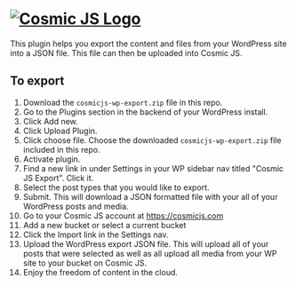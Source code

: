 [![Cosmic JS Logo](https://cosmicjs.com/images/marketing/logo-w-brand.jpg)](https://cosmicjs.com/)
===
This plugin helps you export the content and files from your WordPress site into a JSON file.  This file can then be uploaded into Cosmic JS.
## To export
1. Download the ```cosmicjs-wp-export.zip``` file in this repo.
2. Go to the Plugins section in the backend of your WordPress install. 
3. Click Add new.
4. Click Upload Plugin.
5. Click choose file.  Choose the downloaded ```cosmicjs-wp-export.zip``` file included in this repo.
6. Activate plugin.
7. Find a new link in under Settings in your WP sidebar nav titled "Cosmic JS Export".  Click it.
8. Select the post types that you would like to export.
9. Submit.  This will download a JSON formatted file with your all of your WordPress posts and media.
10. Go to your Cosmic JS account at https://cosmicjs.com
11. Add a new bucket or select a current bucket
12. Click the Import link in the Settings nav.
13. Upload the WordPress export JSON file. This will upload all of your posts that were selected as well as all upload all media from your WP site to your bucket on Cosmic JS.
14. Enjoy the freedom of content in the cloud.
